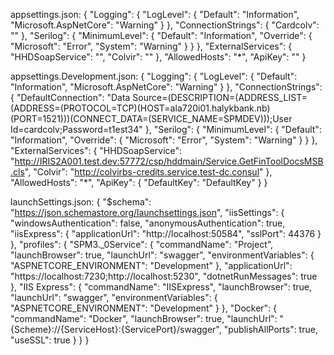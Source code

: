 appsettings.json:
{
  "Logging": {
    "LogLevel": {
      "Default": "Information",
      "Microsoft.AspNetCore": "Warning"
    }
  },
  "ConnectionStrings": {
    "Cardcolv": ""
  },
  "Serilog": {
    "MinimumLevel": {
      "Default": "Information",
      "Override": {
        "Microsoft": "Error",
        "System": "Warning"
      }
    }
  },
  "ExternalServices": {
    "HHDSoapService": "",
    "Colvir": ""
  },
  "AllowedHosts": "*",
  "ApiKey": ""
}

appsettings.Development.json:
{
  "Logging": {
    "LogLevel": {
      "Default": "Information",
      "Microsoft.AspNetCore": "Warning"
    }
  },
  "ConnectionStrings": {
    "DefaultConnection": "Data Source=(DESCRIPTION=(ADDRESS_LIST=(ADDRESS=(PROTOCOL=TCP)(HOST=ala720i01.halykbank.nb)(PORT=1521)))(CONNECT_DATA=(SERVICE_NAME=SPMDEV)));User Id=cardcolv;Password=t1est34"
  },
  "Serilog": {
    "MinimumLevel": {
      "Default": "Information",
      "Override": {
        "Microsoft": "Error",
        "System": "Warning"
      }
    }
  },
  "ExternalServices": {
    "HHDSoapService": "http://IRIS2A001.test.dev:57772/csp/hddmain/Service.GetFinToolDocsMSB.cls",
    "Colvir": "http://colvirbs-credits.service.test-dc.consul"
  },
  "AllowedHosts": "*",
  "ApiKey": {
    "DefaultKey": "DefaultKey"
  }
}

launchSettings.json:
{
  "$schema": "https://json.schemastore.org/launchsettings.json",
  "iisSettings": {
    "windowsAuthentication": false,
    "anonymousAuthentication": true,
    "iisExpress": {
      "applicationUrl": "http://localhost:50584",
      "sslPort": 44376
    }
  },
  "profiles": {
    "SPM3._0Service": {
      "commandName": "Project",
      "launchBrowser": true,
      "launchUrl": "swagger",
      "environmentVariables": {
        "ASPNETCORE_ENVIRONMENT": "Development"
      },
      "applicationUrl": "https://localhost:7230;http://localhost:5230",
      "dotnetRunMessages": true
    },
    "IIS Express": {
      "commandName": "IISExpress",
      "launchBrowser": true,
      "launchUrl": "swagger",
      "environmentVariables": {
        "ASPNETCORE_ENVIRONMENT": "Development"
      }
    },
    "Docker": {
      "commandName": "Docker",
      "launchBrowser": true,
      "launchUrl": "{Scheme}://{ServiceHost}:{ServicePort}/swagger",
      "publishAllPorts": true,
      "useSSL": true
    }
  }
}
